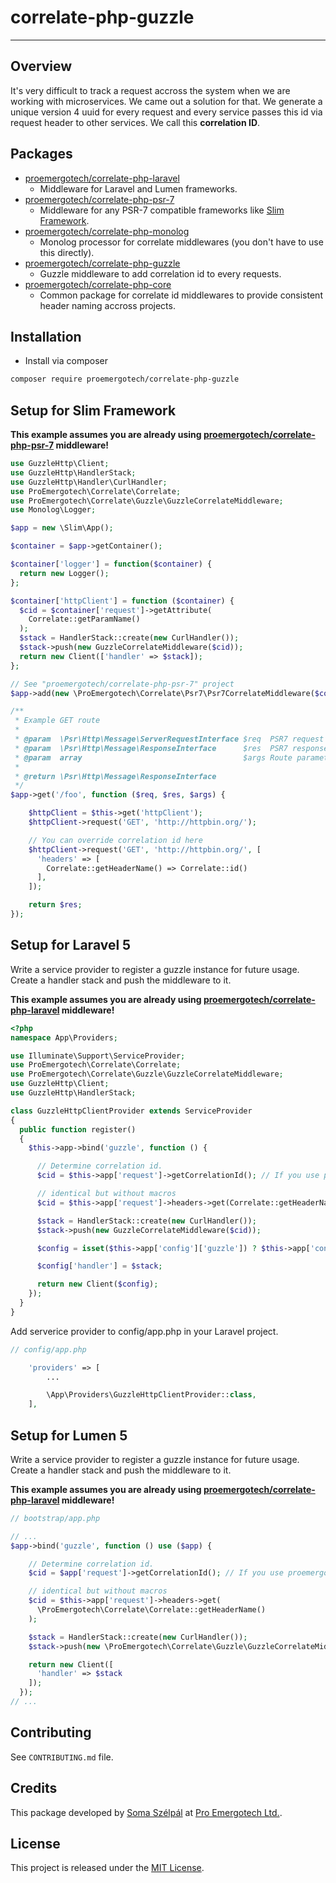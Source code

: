 # correlate-php-guzzle

---

## Overview

It's very difficult to track a request accross the system when we are working with microservices. We came out a solution for that. We generate a unique version 4 uuid for every request and every service passes this id via request header to other services. We call this **correlation ID**.

## Packages

- [proemergotech/correlate-php-laravel](https://github.com/proemergotech/correlate-php-laravel)
  - Middleware for Laravel and Lumen frameworks.
- [proemergotech/correlate-php-psr-7](https://github.com/proemergotech/correlate-php-psr-7)
  - Middleware for any PSR-7 compatible frameworks like [Slim Framework](https://www.slimframework.com/).
- [proemergotech/correlate-php-monolog](https://github.com/proemergotech/correlate-php-monolog)
  - Monolog processor for correlate middlewares (you don't have to use this directly).
- [proemergotech/correlate-php-guzzle](https://github.com/proemergotech/correlate-php-guzzle)
  - Guzzle middleware to add correlation id to every requests.
- [proemergotech/correlate-php-core](https://github.com/proemergotech/correlate-php-core)
  - Common package for correlate id middlewares to provide consistent header naming accross projects.

## Installation

- Install via composer

```sh
composer require proemergotech/correlate-php-guzzle
```

## Setup for Slim Framework

**This example assumes you are already using [proemergotech/correlate-php-psr-7](https://github.com/proemergotech/correlate-php-psr-7) middleware!**

```php
use GuzzleHttp\Client;
use GuzzleHttp\HandlerStack;
use GuzzleHttp\Handler\CurlHandler;
use ProEmergotech\Correlate\Correlate;
use ProEmergotech\Correlate\Guzzle\GuzzleCorrelateMiddleware;
use Monolog\Logger;

$app = new \Slim\App();

$container = $app->getContainer();

$container['logger'] = function($container) {
  return new Logger();
};

$container['httpClient'] = function ($container) {
  $cid = $container['request']->getAttribute(
    Correlate::getParamName()
  );
  $stack = HandlerStack::create(new CurlHandler());
  $stack->push(new GuzzleCorrelateMiddleware($cid));
  return new Client(['handler' => $stack]);
};

// See "proemergotech/correlate-php-psr-7" project
$app->add(new \ProEmergotech\Correlate\Psr7\Psr7CorrelateMiddleware($container['logger']));

/**
 * Example GET route
 *
 * @param  \Psr\Http\Message\ServerRequestInterface $req  PSR7 request
 * @param  \Psr\Http\Message\ResponseInterface      $res  PSR7 response
 * @param  array                                    $args Route parameters
 *
 * @return \Psr\Http\Message\ResponseInterface
 */
$app->get('/foo', function ($req, $res, $args) {

    $httpClient = $this->get('httpClient');
    $httpClient->request('GET', 'http://httpbin.org/');

    // You can override correlation id here
    $httpClient->request('GET', 'http://httpbin.org/', [
      'headers' => [
        Correlate::getHeaderName() => Correlate::id()
      ],
    ]);

    return $res;
});
```

## Setup for Laravel 5

Write a service provider to register a guzzle instance for future usage. Create a handler stack and push the middleware to it.

**This example assumes you are already using [proemergotech/correlate-php-laravel](https://github.com/proemergotech/correlate-php-laravel) middleware!**

```php
<?php
namespace App\Providers;

use Illuminate\Support\ServiceProvider;
use ProEmergotech\Correlate\Correlate;
use ProEmergotech\Correlate\Guzzle\GuzzleCorrelateMiddleware;
use GuzzleHttp\Client;
use GuzzleHttp\HandlerStack;

class GuzzleHttpClientProvider extends ServiceProvider
{
  public function register()
  {
    $this->app->bind('guzzle', function () {

      // Determine correlation id.
      $cid = $this->app['request']->getCorrelationId(); // If you use proemergotech/correlate-php-laravel middleware

      // identical but without macros
      $cid = $this->app['request']->headers->get(Correlate::getHeaderName());

      $stack = HandlerStack::create(new CurlHandler());
      $stack->push(new GuzzleCorrelateMiddleware($cid));

      $config = isset($this->app['config']['guzzle']) ? $this->app['config']['guzzle'] : [];

      $config['handler'] = $stack;

      return new Client($config);
    });
  }
}

```

Add serverice provider to config/app.php in your Laravel project.

```php
// config/app.php

    'providers' => [
        ...

        \App\Providers\GuzzleHttpClientProvider::class,
    ],
```

## Setup for Lumen 5

Write a service provider to register a guzzle instance for future usage. Create a handler stack and push the middleware to it.

**This example assumes you are already using [proemergotech/correlate-php-laravel](https://github.com/proemergotech/correlate-php-laravel) middleware!**

```php
// bootstrap/app.php

// ...
$app->bind('guzzle', function () use ($app) {

    // Determine correlation id.
    $cid = $app['request']->getCorrelationId(); // If you use proemergotech/correlate-php-laravel middleware

    // identical but without macros
    $cid = $this->app['request']->headers->get(
      \ProEmergotech\Correlate\Correlate::getHeaderName()
    );

    $stack = HandlerStack::create(new CurlHandler());
    $stack->push(new \ProEmergotech\Correlate\Guzzle\GuzzleCorrelateMiddleware($cid));

    return new Client([
      'handler' => $stack
    ]);
  });
// ...

```

## Contributing

See `CONTRIBUTING.md` file.

## Credits

This package developed by [Soma Szélpál](https://github.com/shakahl/) at [Pro Emergotech Ltd.](https://github.com/proemergotech/).

## License

This project is released under the [MIT License](http://www.opensource.org/licenses/MIT).
